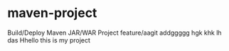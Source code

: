# maven-project

Build/Deploy Maven JAR/WAR Project  feature/aagit addggggg    hgk khk lh  das
Hhello  this is my project 